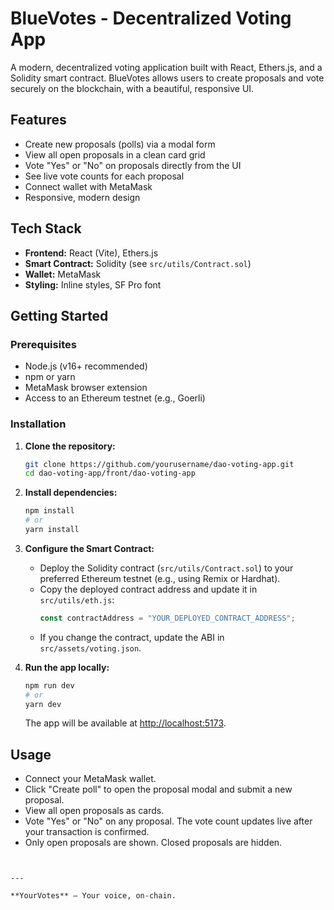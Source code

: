 # BlueVotes - Decentralized Voting App

A modern, decentralized voting application built with React, Ethers.js, and a Solidity smart contract. BlueVotes allows users to create proposals and vote securely on the blockchain, with a beautiful, responsive UI.

## Features
- Create new proposals (polls) via a modal form
- View all open proposals in a clean card grid
- Vote "Yes" or "No" on proposals directly from the UI
- See live vote counts for each proposal
- Connect wallet with MetaMask
- Responsive, modern design

## Tech Stack
- **Frontend:** React (Vite), Ethers.js
- **Smart Contract:** Solidity (see `src/utils/Contract.sol`)
- **Wallet:** MetaMask
- **Styling:** Inline styles, SF Pro font

## Getting Started

### Prerequisites
- Node.js (v16+ recommended)
- npm or yarn
- MetaMask browser extension
- Access to an Ethereum testnet (e.g., Goerli)

### Installation
1. **Clone the repository:**
   ```bash
   git clone https://github.com/yourusername/dao-voting-app.git
   cd dao-voting-app/front/dao-voting-app
   ```
2. **Install dependencies:**
   ```bash
   npm install
   # or
   yarn install
   ```
3. **Configure the Smart Contract:**
   - Deploy the Solidity contract (`src/utils/Contract.sol`) to your preferred Ethereum testnet (e.g., using Remix or Hardhat).
   - Copy the deployed contract address and update it in `src/utils/eth.js`:
     ```js
     const contractAddress = "YOUR_DEPLOYED_CONTRACT_ADDRESS";
     ```
   - If you change the contract, update the ABI in `src/assets/voting.json`.

4. **Run the app locally:**
   ```bash
   npm run dev
   # or
   yarn dev
   ```
   The app will be available at [http://localhost:5173](http://localhost:5173).

## Usage
- Connect your MetaMask wallet.
- Click "Create poll" to open the proposal modal and submit a new proposal.
- View all open proposals as cards.
- Vote "Yes" or "No" on any proposal. The vote count updates live after your transaction is confirmed.
- Only open proposals are shown. Closed proposals are hidden.
```


---

**YourVotes** — Your voice, on-chain.
